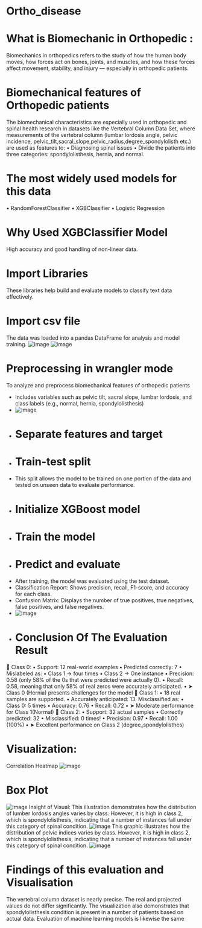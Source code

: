 # Ortho_disease
# What is Biomechanic in Orthopedic :
Biomechanics in orthopedics refers to the study of how the human body moves, how forces act on bones, joints, and muscles, and how these forces affect movement, stability, and injury — especially in orthopedic patients.
# Biomechanical features of Orthopedic patients
The biomechanical characteristics are especially used in orthopedic and spinal health research in datasets like the Vertebral Column Data Set, where measurements of the vertebral column (lumbar lordosis angle, pelvic incidence, pelvic_tilt,sacral_slope,pelvic_radius,degree_spondylolisth etc.) are used as features to:
•	Diagnosing spinal issues
•	Divide the patients into three categories: 
spondylolisthesis, hernia, and normal.
# The most widely used models for this data
•	RandomForestClassifier
•	XGBClassifier
•	Logistic Regression
# Why Used XGBClassifier Model 
High accuracy and good handling of non-linear data.
# Import Libraries
These libraries help build and evaluate models to classify text data effectively.
# Import csv file
The data was loaded into a pandas DataFrame for analysis and model training.
![image](https://github.com/user-attachments/assets/a42c8640-5dc7-4d1e-8a5e-a073288d0558)
![image](https://github.com/user-attachments/assets/c2b8ffbb-6c93-40ee-b147-acc8af1de85b)
# Preprocessing in wrangler mode
 To analyze and preprocess biomechanical features of orthopedic patients
- Includes variables such as pelvic tilt, sacral slope, lumbar lordosis, and class labels (e.g., normal, hernia, spondylolisthesis)
- ![image](https://github.com/user-attachments/assets/cb1041b2-b0b1-4752-93d7-0a5622857807)
-  # Separate features and target
-  # Train-test split
-  This split allows the model to be trained on one portion of the data and tested on unseen data to evaluate performance.
-  # Initialize XGBoost model
-  # Train the model
-  # Predict and evaluate
-  After training, the model was evaluated using the test dataset.
-  Classification Report: Shows precision, recall, F1-score, and accuracy for each class.
-  Confusion Matrix: Displays the number of true positives, true negatives, false positives, and false negatives.
-  ![image](https://github.com/user-attachments/assets/50e98647-df49-4c52-b6a7-953a7917b2e8)
- # Conclusion Of The Evaluation Result
🔹	Class 0:
•	Support: 12 real-world examples
•	Predicted correctly: 7
•	Mislabeled as:
•	Class 1 → four times
•	Class 2 → One instance
•	Precision: 0.58 (only 58% of the 0s that were predicted were actually 0).
•	Recall: 0.58, meaning that only 58% of real zeros were accurately anticipated.
•	➤ Class 0 (Hernia) presents challenges for the model
🔹 Class 1: 
•	18 real samples are supported.
•	Accurately anticipated: 13.
Misclassified as:
•	Class 0: 5 times
•	Accuracy: 0.76
•	Recall: 0.72
•	➤ Moderate performance for Class 1(Normal)
🔹 Class 2:
•	Support: 32 actual samples
•	Correctly predicted: 32
•	Misclassified: 0 times!
•	Precision: 0.97
•	Recall: 1.00 (100%)
•	➤ Excellent performance on Class 2 (degree_spondylolisthes)
# Visualization:
Correlation Heatmap
![image](https://github.com/user-attachments/assets/b4baa0e5-0ddb-4dfe-98d5-abb37d9064ba)
# Box Plot
![image](https://github.com/user-attachments/assets/26015790-de5a-44b1-840f-a9ce9a61efbf)
Insight of Visual:
This illustration demonstrates how the distribution of lumber lordosis angles varies by class. However, it is high in class 2, which is spondylolisthesis, indicating that a number of instances fall under this category of spinal condition. 
![image](https://github.com/user-attachments/assets/4ed4a92a-fb00-4a4d-aef2-2ba5a1b51dc5)
This graphic illustrates how the distribution of pelvic indices varies by class. However, it is high in class 2, which is spondylolisthesis, indicating that a number of instances fall under this category of spinal condition. 
![image](https://github.com/user-attachments/assets/7bf23668-a8f9-463a-99e4-ffd6fa439697)
# Findings of this evaluation and Visualisation
The vertebral column dataset is nearly precise. The real and projected values do not differ significantly. The visualization also demonstrates that spondylolisthesis condition is present in a number of patients based on actual data. Evaluation of machine learning models is likewise the same










